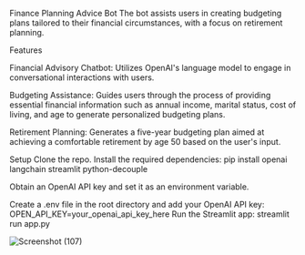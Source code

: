 Finance Planning Advice Bot
  The bot assists users in creating budgeting plans tailored to their financial circumstances, with a focus on retirement planning.

Features

  Financial Advisory Chatbot: Utilizes OpenAI's language model to engage in conversational interactions with users.

  Budgeting Assistance: Guides users through the process of providing essential financial information such as annual income, marital status, cost of living, and age to generate personalized budgeting plans.

  Retirement Planning: Generates a five-year budgeting plan aimed at achieving a comfortable retirement by age 50 based on the user's input.

Setup
  Clone the repo.
  Install the required dependencies:
         pip install openai langchain streamlit python-decouple
         
  Obtain an OpenAI API key and set it as an environment variable. 

  Create a .env file in the root directory and add your OpenAI API key:
          OPEN_API_KEY=your_openai_api_key_here
  Run the Streamlit app:
          streamlit run app.py



![Screenshot (107)](https://github.com/Fin-X-Admin/FinX-Demo/assets/164788719/6a8e0399-c9ba-49ae-9b75-65aabacf4a4a)



